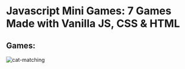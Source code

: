 # Javascript Mini Games: 7 Games Made with Vanilla JS, CSS & HTML

## Games:

![cat-matching](https://user-images.githubusercontent.com/59749085/99453204-9744d780-28f2-11eb-8784-cfd6eae98962.png)
